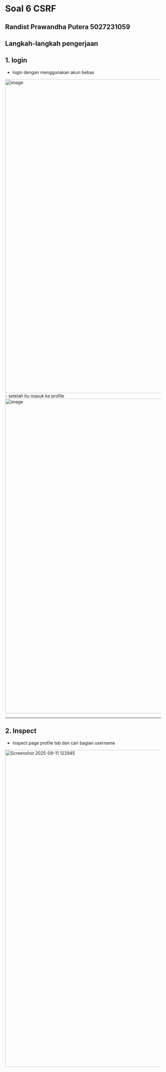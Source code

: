 # Soal 6 CSRF

## Randist Prawandha Putera 5027231059

## Langkah-langkah pengerjaan

## 1. login
- login dengan menggunakan akun bebas
<img width="1919" height="1017" alt="image" src="https://github.com/user-attachments/assets/41d9da91-0f95-4783-92a6-ec50d19dfabe" />
- setelah itu masuk ke profile
<img width="1919" height="1020" alt="image" src="https://github.com/user-attachments/assets/c1a607ce-ba24-46f4-978c-9fc284c728ff" />

---

## 2. Inspect
- inspect page profile tsb dan cari bagian username
<img width="1919" height="1027" alt="Screenshot 2025-09-11 122945" src="https://github.com/user-attachments/assets/e97b9422-5d7a-453f-aab0-90fcd04bd847" />
